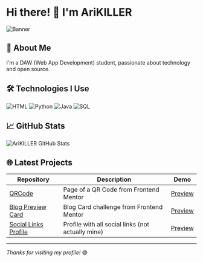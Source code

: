 # Hi there! 👋 I'm AriKILLER

![Banner](https://i.imgur.com/TuBannerPersonal.png)

## 🚀 About Me
I'm a DAW (Web App Development) student, passionate about technology and open source.

## 🛠 Technologies I Use
![HTML](https://img.shields.io/badge/-HTML5-E34F26?logo=html5&logoColor=white)
![Python](https://img.shields.io/badge/-Python-3776AB?logo=python&logoColor=white)
![Java](https://img.shields.io/badge/-Java-007396?logo=java&logoColor=white)
![SQL](https://img.shields.io/badge/-SQL-003B57?logo=mysql&logoColor=white)

## 📈 GitHub Stats
![AriKILLER GitHub Stats](https://github-readme-stats.vercel.app/api?username=AriKILLER&show_icons=true&hide_title=true)

## 🌐 Latest Projects

| Repository     | Description | Demo |
|----------------|-------------|------|
| [QRCode](https://github.com/AriKILLER/QR-Code-Challenge-FrontendMentor)      | Page of a QR Code from Frontend Mentor | [Preview](https://arikiller.github.io/QR-Code-Challenge-FrontendMentor/) |
| [Blog Preview Card](https://github.com/AriKILLER/Blog-Preview-Card)  | Blog Card challenge from Frontend Mentor | [Preview](https://arikiller.github.io/Blog-Preview-Card/) |
| [Social Links Profile](https://github.com/AriKILLER/Social-Links-Profile) | Profile with all social links (not actually mine) | [Preview](https://arikiller.github.io/Social-Links-Profile/) |
---

_Thanks for visiting my profile!_ 😄
